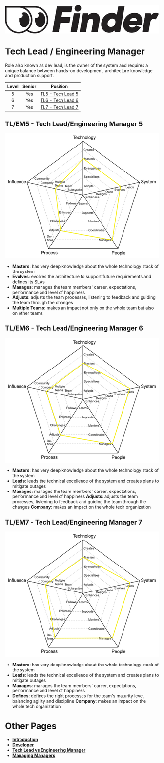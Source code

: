 <img alt="FinderLogo" src="/charts/Finder-logo.png">

# Tech Lead / Engineering Manager

Role also known as dev lead, is the owner of the system and requires a unique balance between hands-on development, architecture knowledge and production support.

| Level | Senior | Position |
| :---: | :---: | :---: |
| 5 | Yes | [TL5 - Tech Lead 5](#tl/em5---tech-lead/engineering-manager-5) |
| 6 | Yes | [TL6 - Tech Lead 6](#tl/em6---tech-lead/engineering-manager-6) |
| 7 | Yes | [TL7 - Tech Lead 7](#tl/em7---tech-lead/engineering-manager-7) |


## TL/EM5 - Tech Lead/Engineering Manager 5

<picture>
  <source media="(prefers-color-scheme: dark)" srcset="/charts/techlead-5-dark.png">
  <source media="(prefers-color-scheme: light)" srcset="/charts/techlead-5.png">
  <img alt="Tech Lead 5" src="/charts/techlead-5.png">
</picture>

* **Masters**: has very deep knowledge about the whole technology stack of the system
* **Evolves**: evolves the architecture to support future requirements and defines its SLAs
* **Manages**: manages the team members' career, expectations, performance and level of happiness
* **Adjusts**: adjusts the team processes, listening to feedback and guiding the team through the changes
* **Multiple Teams**: makes an impact not only on the whole team but also on other teams

## TL/EM6 - Tech Lead/Engineering Manager 6

<picture>
  <source media="(prefers-color-scheme: dark)" srcset="/charts/techlead-6-dark.png">
  <source media="(prefers-color-scheme: light)" srcset="/charts/techlead-6.png">
  <img alt="Tech Lead 6" src="/charts/techlead-6.png">
</picture>

* **Masters**: has very deep knowledge about the whole technology stack of the system
* **Leads**: leads the technical excellence of the system and creates plans to mitigate outages
* **Manages**: manages the team members' career, expectations, performance and level of happiness
**Adjusts**: adjusts the team processes, listening to feedback and guiding the team through the changes
**Company**: makes an impact on the whole tech organization


## TL/EM7 - Tech Lead/Engineering Manager 7

<picture>
  <source media="(prefers-color-scheme: dark)" srcset="/charts/techlead-7-dark.png">
  <source media="(prefers-color-scheme: light)" srcset="/charts/techlead-7.png">
  <img alt="Tech Lead 7" src="/charts/techlead-7.png">
</picture>

* **Masters**: has very deep knowledge about the whole technology stack of the system
* **Leads**: leads the technical excellence of the system and creates plans to mitigate outages
* **Manages**: manages the team members' career, expectations, performance and level of happiness
* **Defines**: defines the right processes for the team's maturity level, balancing agility and discipline
**Company**: makes an impact on the whole tech organization

# Other Pages

* [**Introduction**](README.md)
* [**Developer**](Developer.md)
* [**Tech Lead vs Engineering Manager**](TechLead-EngineeringManager.md)
* [**Managing Managers**](Managing-Managers.md)
